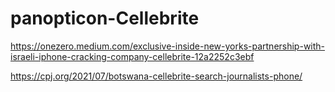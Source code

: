 # panopticon-Cellebrite

https://onezero.medium.com/exclusive-inside-new-yorks-partnership-with-israeli-iphone-cracking-company-cellebrite-12a2252c3ebf

https://cpj.org/2021/07/botswana-cellebrite-search-journalists-phone/

